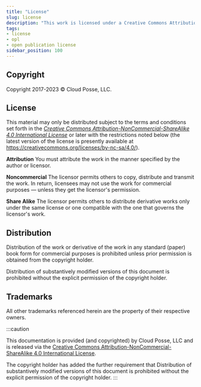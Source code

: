 ```yaml
---
title: "License"
slug: license
description: "This work is licensed under a Creative Commons Attribution-NonCommercial-ShareAlike 4.0 International License."
tags:
- license
- opl
- open publication license
sidebar_position: 100
---
```


## Copyright

Copyright 2017-2023 © Cloud Posse, LLC.

## License

<div class="license">
<i class="fab fa-creative-commons" title="Creative Commons License"></i>
<i class="fab fa-creative-commons-by" title="Attribution"></i>
<i class="fab fa-creative-commons-nc" title="Noncommercial"></i>
<i class="fab fa-creative-commons-sa" title="Share Alike"></i>
</div>

This material may only be distributed subject to the terms and conditions set forth in the *<a rel="license" href="https://creativecommons.org/licenses/by-nc-sa/4.0/">Creative Commons Attribution-NonCommercial-ShareAlike 4.0 International License</a>* or later with the restrictions noted below (the latest version of the license is presently available at <https://creativecommons.org/licenses/by-nc-sa/4.0/>).

**Attribution** You must attribute the work in the manner specified by the author or licensor.

**Noncommercial** The licensor permits others to copy, distribute and transmit the work. In return, licensees may not use the work for commercial purposes — unless they get the licensor's permission.

**Share Alike** The licensor permits others to distribute derivative works only under the same license or one compatible with the one that governs the licensor's work.


## Distribution

Distribution of the work or derivative of the work in any standard (paper) book form for commercial purposes is prohibited unless prior permission is obtained from the copyright holder.

Distribution of substantively modified versions of this document is prohibited without the explicit permission of the copyright holder.

## Trademarks

All other trademarks referenced herein are the property of their respective owners.

:::caution

This documentation is provided (and copyrighted) by Cloud Posse, LLC and is released via the [Creative Commons Attribution-NonCommercial-ShareAlike 4.0 International License](https://creativecommons.org/licenses/by-nc-sa/4.0/).

The copyright holder has added the further requirement that Distribution of substantively modified versions of this document is prohibited without the explicit permission of the copyright holder.
:::